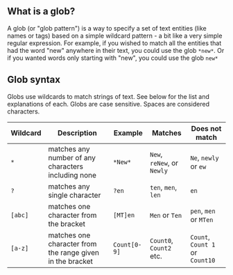 ## What is a glob?

A glob (or "glob pattern") is a way to specify a set of text entities (like names or tags) based on a simple wildcard pattern - a bit like a very simple regular expression. For example, if you wished to match all the entities that had the word "new" anywhere in their text, you could use the glob `*new*`. Or if you wanted words only starting with "new", you could use the glob `new*`

## Glob syntax

Globs use wildcards to match strings of text. See below for the list and explanations of each. Globs are case sensitive. Spaces are considered characters.

<table class='table table-bordered table-striped'>
<thead>
  <tr>
    <th>Wildcard</th>
    <th>Description</th>
    <th>Example</th>
    <th>Matches</th>
    <th>Does not match</th>
  </tr>
</thead>
<tbody>
  <tr>
    <td><code>*</code></td>
    <td>matches any number of any characters including none</td>
    <td><code>*New*</code></td>
    <td><code>New</code>, <code>reNew</code>, or <code>Newly</code></td>
    <td><code>Ne</code>, <code>newly</code> or <code>ew</code></td>
  </tr>
  <tr>
    <td><code>?</code></td>
    <td>matches any single character</td>
    <td><code>?en</code></td>
    <td><code>ten</code>, <code>men</code>, <code>len</code></td>
    <td><code>en</code></td>
  </tr>
  <tr>
    <td><code>[abc]</code></td>
    <td>matches one character from the bracket</td>
    <td><code>[MT]en</code></td>
    <td><code>Men</code> or <code>Ten</code></td>
    <td><code>pen</code>, <code>men</code> or <code>MTen</code></td>
  </tr>
  <tr>
    <td><code>[a-z]</code></td>
    <td>matches one character from the range given in the bracket</td>
    <td><code>Count[0-9]</code></td>
    <td><code>Count0</code>, <code>Count2</code> etc.</td>
    <td><code>Count</code>, <code>Count 1</code> or <code>Count10</code></td>
  </tr>
</tbody>
</table>
